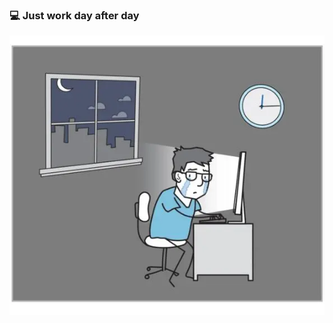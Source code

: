 ### 💻 Just work day after day
<div align="left">
<img src="https://github.com/fan-xing/fan-xing/blob/master/1.jpg" />
</div>  

